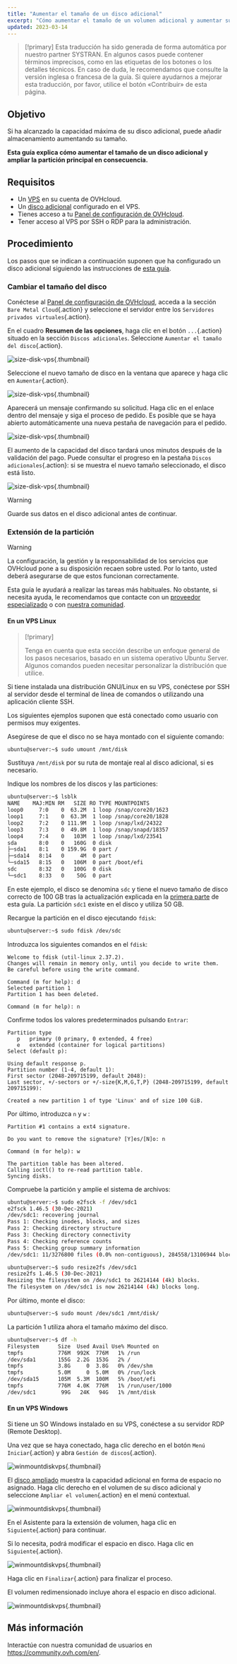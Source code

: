```yaml
---
title: "Aumentar el tamaño de un disco adicional"
excerpt: "Cómo aumentar el tamaño de un volumen adicional y aumentar su partición principal"
updated: 2023-03-14
---
```


> [!primary]
> Esta traducción ha sido generada de forma automática por nuestro partner SYSTRAN. En algunos casos puede contener términos imprecisos, como en las etiquetas de los botones o los detalles técnicos. En caso de duda, le recomendamos que consulte la versión inglesa o francesa de la guía. Si quiere ayudarnos a mejorar esta traducción, por favor, utilice el botón «Contribuir» de esta página.
> 

## Objetivo

Si ha alcanzado la capacidad máxima de su disco adicional, puede añadir almacenamiento aumentando su tamaño.

**Esta guía explica cómo aumentar el tamaño de un disco adicional y ampliar la partición principal en consecuencia.**

## Requisitos

- Un [VPS](https://www.ovhcloud.com/es/vps/) en su cuenta de OVHcloud.
- Un [disco adicional](/pages/bare_metal_cloud/virtual_private_servers/config_additional_disk) configurado en el VPS.
- Tienes acceso a tu [Panel de configuración de OVHcloud](/links/manager).
- Tener acceso al VPS por SSH o RDP para la administración.

## Procedimiento

Los pasos que se indican a continuación suponen que ha configurado un disco adicional siguiendo las instrucciones de [esta guía](/pages/bare_metal_cloud/virtual_private_servers/config_additional_disk).

### Cambiar el tamaño del disco <a name="extend"></a>

Conéctese al [Panel de configuración de OVHcloud](/links/manager), acceda a la sección `Bare Metal Cloud`{.action} y seleccione el servidor entre los `Servidores privados virtuales`{.action}.

En el cuadro **Resumen de las opciones**, haga clic en el botón `...`{.action} situado en la sección `Discos adicionales`. Seleccione `Aumentar el tamaño del disco`{.action}.

![size-disk-vps](images/increase_disk_vps01.png){.thumbnail}

Seleccione el nuevo tamaño de disco en la ventana que aparece y haga clic en `Aumentar`{.action}.

![size-disk-vps](images/increase_disk_vps02.png){.thumbnail}

Aparecerá un mensaje confirmando su solicitud. Haga clic en el enlace dentro del mensaje y siga el proceso de pedido. Es posible que se haya abierto automáticamente una nueva pestaña de navegación para el pedido.

![size-disk-vps](images/increase_disk_vps03.png){.thumbnail}

El aumento de la capacidad del disco tardará unos minutos después de la validación del pago. Puede consultar el progreso en la pestaña `Discos adicionales`{.action}: si se muestra el nuevo tamaño seleccionado, el disco está listo.

![size-disk-vps](images/increase_disk_vps04.png){.thumbnail}

> [!warning]
>
> Guarde sus datos en el disco adicional antes de continuar.
>

### Extensión de la partición

> [!warning]
> La configuración, la gestión y la responsabilidad de los servicios que OVHcloud pone a su disposición recaen sobre usted. Por lo tanto, usted deberá asegurarse de que estos funcionan correctamente.
>
> Esta guía le ayudará a realizar las tareas más habituales. No obstante, si necesita ayuda, le recomendamos que contacte con un [proveedor especializado](https://partner.ovhcloud.com/es-es/directory/) o con [nuestra comunidad](https://community.ovh.com/en/).
>

#### En un VPS Linux

> [!primary]
>
> Tenga en cuenta que esta sección describe un enfoque general de los pasos necesarios, basado en un sistema operativo Ubuntu Server. Algunos comandos pueden necesitar personalizar la distribución que utilice.
>

Si tiene instalada una distribución GNU/Linux en su VPS, conéctese por SSH al servidor desde el terminal de línea de comandos o utilizando una aplicación cliente SSH.

Los siguientes ejemplos suponen que está conectado como usuario con permisos muy exigentes.

Asegúrese de que el disco no se haya montado con el siguiente comando:

```bash
ubuntu@server:~$ sudo umount /mnt/disk
```

Sustituya `/mnt/disk` por su ruta de montaje real al disco adicional, si es necesario.

Indique los nombres de los discos y las particiones:

```bash
ubuntu@server:~$ lsblk
NAME    MAJ:MIN RM   SIZE RO TYPE MOUNTPOINTS
loop0     7:0    0  63.2M  1 loop /snap/core20/1623
loop1     7:1    0  63.3M  1 loop /snap/core20/1828
loop2     7:2    0 111.9M  1 loop /snap/lxd/24322
loop3     7:3    0  49.8M  1 loop /snap/snapd/18357
loop4     7:4    0   103M  1 loop /snap/lxd/23541
sda       8:0    0   160G  0 disk
├─sda1    8:1    0 159.9G  0 part /
├─sda14   8:14   0     4M  0 part
└─sda15   8:15   0   106M  0 part /boot/efi
sdc       8:32   0   100G  0 disk
└─sdc1    8:33   0    50G  0 part 
```

En este ejemplo, el disco se denomina `sdc` y tiene el nuevo tamaño de disco correcto de 100 GB tras la actualización explicada en la [primera parte](#extend) de esta guía. La partición `sdc1` existe en el disco y utiliza 50 GB.

Recargue la partición en el disco ejecutando `fdisk`:

```bash
ubuntu@server:~$ sudo fdisk /dev/sdc
```

Introduzca los siguientes comandos en el `fdisk`:

```console
Welcome to fdisk (util-linux 2.37.2).
Changes will remain in memory only, until you decide to write them.
Be careful before using the write command.

Command (m for help): d
Selected partition 1
Partition 1 has been deleted.

Command (m for help): n
```

Confirme todos los valores predeterminados pulsando `Entrar`:

```console
Partition type
   p   primary (0 primary, 0 extended, 4 free)
   e   extended (container for logical partitions)
Select (default p):

Using default response p.
Partition number (1-4, default 1):
First sector (2048-209715199, default 2048):
Last sector, +/-sectors or +/-size{K,M,G,T,P} (2048-209715199, default 209715199):

Created a new partition 1 of type 'Linux' and of size 100 GiB.
```

Por último, introduzca `n` y `w` :

```console
Partition #1 contains a ext4 signature.

Do you want to remove the signature? [Y]es/[N]o: n

Command (m for help): w

The partition table has been altered.
Calling ioctl() to re-read partition table.
Syncing disks.
```

Compruebe la partición y amplíe el sistema de archivos:

```bash
ubuntu@server:~$ sudo e2fsck -f /dev/sdc1
e2fsck 1.46.5 (30-Dec-2021)
/dev/sdc1: recovering journal
Pass 1: Checking inodes, blocks, and sizes
Pass 2: Checking directory structure
Pass 3: Checking directory connectivity
Pass 4: Checking reference counts
Pass 5: Checking group summary information
/dev/sdc1: 11/3276800 files (0.0% non-contiguous), 284558/13106944 blocks
```
```bash
ubuntu@server:~$ sudo resize2fs /dev/sdc1
resize2fs 1.46.5 (30-Dec-2021)
Resizing the filesystem on /dev/sdc1 to 26214144 (4k) blocks.
The filesystem on /dev/sdc1 is now 26214144 (4k) blocks long.
```

Por último, monte el disco:

```bash
ubuntu@server:~$ sudo mount /dev/sdc1 /mnt/disk/
```

La partición 1 utiliza ahora el tamaño máximo del disco.

```bash
ubuntu@server:~$ df -h
Filesystem      Size  Used Avail Use% Mounted on
tmpfs           776M  992K  776M   1% /run
/dev/sda1       155G  2.2G  153G   2% /
tmpfs           3.8G     0  3.8G   0% /dev/shm
tmpfs           5.0M     0  5.0M   0% /run/lock
/dev/sda15      105M  5.3M  100M   5% /boot/efi
tmpfs           776M  4.0K  776M   1% /run/user/1000
/dev/sdc1        99G   24K   94G   1% /mnt/disk
```

#### En un VPS Windows

Si tiene un SO Windows instalado en su VPS, conéctese a su servidor RDP (Remote Desktop).

Una vez que se haya conectado, haga clic derecho en el botón `Menú Iniciar`{.action} y abra `Gestión de discos`{.action}.

![winmountdiskvps](images/increase_disk_vps05.png){.thumbnail}

El [disco ampliado](#extend) muestra la capacidad adicional en forma de espacio no asignado. Haga clic derecho en el volumen de su disco adicional y seleccione `Ampliar el volumen`{.action} en el menú contextual.

![winmountdiskvps](images/increase_disk_vps06.png){.thumbnail}

En el Asistente para la extensión de volumen, haga clic en `Siguiente`{.action} para continuar.

Si lo necesita, podrá modificar el espacio en disco. Haga clic en `Siguiente`{.action}.

![winmountdiskvps](images/increase_disk_vps07.png){.thumbnail}

Haga clic en `Finalizar`{.action} para finalizar el proceso.

El volumen redimensionado incluye ahora el espacio en disco adicional.

![winmountdiskvps](images/increase_disk_vps08.png){.thumbnail}

## Más información

Interactúe con nuestra comunidad de usuarios en <https://community.ovh.com/en/>.
